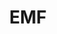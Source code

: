 ---
title: "EMF"
summary: "EMF are an English alternative rock band from Cinderford, Gloucestershire, who came to prominence at the beginning of the 1990s. During their initial eight-year run, from 1989 to 1997, the band released three studio albums before a hiatus. Their first single, \"Unbelievable\", reached number 3 on the UK Singles Chart, and was a number 1 hit on the US Billboard Hot 100 chart. Their debut album, Schubert Dip, went to number 3 on the UK Albums Chart.
In April 2022, EMF released their first album of new material in 27 years, Go Go Sapiens."
slug: "emf"
image: "emf.jpg"
apple_music_artist_url: "https://music.apple.com/gb/artist/emf/532755"
wikipedia_url: "https://en.wikipedia.org/wiki/EMF_(band)"
---